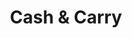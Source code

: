 ---
layout: info
type: Standard
title: Cash & Carry
section: supermarket
logo: placeholder
ratings:
phone: "25444"
email:
address:
description: Located at USP roundabout
---